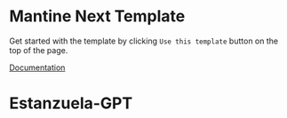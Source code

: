 # Mantine Next Template

Get started with the template by clicking `Use this template` button on the top of the page.

[Documentation](https://mantine.dev/guides/next/)
# Estanzuela-GPT
